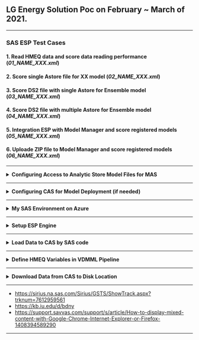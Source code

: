 ## LG Energy Solution Poc on February ~ March of 2021.

---

### SAS ESP Test Cases
#### 1. Read HMEQ data and score data reading performance (_01_NAME_XXX.xml_)
#### 2. Score single Astore file for XX model (_02_NAME_XXX.xml_)
#### 3. Score DS2 file with single Astore for Ensemble model (_03_NAME_XXX.xml_)
#### 4. Score DS2 file with multiple Astore for Ensemble model (_04_NAME_XXX.xml_)
#### 5. Integration ESP with Model Manager and score registered models (_05_NAME_XXX.xml_)
#### 6. Uploade ZIP file to Model Manager and score registered models (_06_NAME_XXX.xml_)

---

<details><summary><b> Configuring Access to Analytic Store Model Files for MAS </b></summary>
<br/>

- Model’s analytic store (ASTORE) file must be accessible from the __/models/astores/viya__ directory path.
- The Compute service extracts the ASTORE file from the analytic store’s CAS table in the ModelStore caslib and copies it to __/opt/sas/viya/config/data/modelsvr/astore__.
- Therefore, Mapping Analytic Store Directories by executing

```bash
mkdir -p /models/astores/
ln -s /opt/sas/viya/config/data/modelsvr/astore /models/astores/viya
chmod 777 -R /opt/sas/viya/config/data/modelsvr/astore /models/astores/viya
```

- [Model Manager 15.3 Administration - Configuring Access to Analytic Store Model Files](https://go.documentation.sas.com/?cdcId=mdlmgrcdc&cdcVersion=15.3&docsetId=mdlmgrag&docsetTarget=p0t47w2wbv1resn1nifnebiq2qyh.htm&locale=en)
- [Viya 3.5 Administration - Configuring Access to Analytic Store Model Files](https://go.documentation.sas.com/?cdcId=calcdc&cdcVersion=3.5&docsetId=calmodels&docsetTarget=n10916nn7yro46n119nev9sb912c.htm&locale=en)
- [How to deploy and run your model with SAS Model Manager to the SAS Micro Analytic Score Service](https://communities.sas.com/t5/SAS-Communities-Library/How-to-deploy-and-run-your-model-with-SAS-Model-Manager-to-the/ta-p/512378)
- [Ln Command in Linux (Create Symbolic Links)](https://linuxize.com/post/how-to-create-symbolic-links-in-linux-using-the-ln-command/)
</details>

---

<details><summary><b> Configuring CAS for Model Deployment (if needed) </b></summary>
<br/>
	
- Access Viya -> Environment Management -> Publishing Destination -> CAS_Engine
- Change CAS library value from Model -> Public
</details>

---

<details><summary><b> My SAS Environment on Azure </b></summary>
<br/>
	
- SAS Viya: http://52.231.154.112/
- SAS ESP: http://52.231.154.112/SASEventStreamProcessingStudio/
</details>

---

<details><summary><b> Setup ESP Engine </b></summary>
<br/>
	
- For example, in case of Local declaration in ~/.bash_profile add the following
```bash
export DFESP_HOME=/opt/sas/viya/home/SASEventStreamProcessingEngine/6.2
export LD_LIBRARY_PATH=$DFESP_HOME/lib:/opt/sas/viya/home/SASFoundation/sasexe
export PATH=$PATH:$DFESP_HOME/bin
```
- Then apply declaration by executing
```bash
source ~/.bash_profile
```
</details>

---

<details><summary><b> Load Data to CAS by SAS code </b></summary>
<br/>

- Load CSV file to CAS

```sas
cas mysess ;
caslib _all_ assign ;

%let indata=/home/viyademo20/LG_EnSol/hmeq.csv ;

proc cas ;
table.droptable / caslib="public" name="hmeq" quiet=true;
	upload path="&indata"               
	casOut={name="hmeq" caslib="public" promote=true}
	importOptions={fileType="csv"} ; 
run ;

proc contents data = public.hmeq ; run ;

cas mysess  terminate ;
```

- [Six Easy Ways to Import Local SAS Data Sets into CAS (SAS Viya 3.5)](https://communities.sas.com/t5/SAS-Communities-Library/Six-Easy-Ways-to-Import-Local-SAS-Data-Sets-into-CAS-SAS-Viya-3/ta-p/671255)
</details>

---

<details><summary><b> Define HMEQ Variables in VDMML Pipeline </b></summary>
<br/>

Num | Variable | Type | Role | Level
----|---------|------|------|------
1 | BAD | Numeric | Target | Binary
2 | CLAGE | Numeric | Input | Interval
3 | CLNO | Numeric | Input |Interval
4 | DEBTINC | Numeric | Input | Interval
5 | DELINQ | Numeric | Input | Interval
6 | DEROG | Numeric | Input | Interval
7 | JOB | Character | Input | Nominal
8 | LOAN | Numeric | Input | Interval
10 | MORTDUE | Numeric | Input | Interval
11 | NINQ | Numeric | Input | Interval
12 | REASON | Character | Input | Nominal
13 | VALUE | Numeric | Input | Interval
14 | YOJ | Numeric | Input | Interval
</details>

---

<details><summary><b> Download Data from CAS to Disk Location </b></summary>
<br/>
	
```sas	
cas mycas ;
caslib _all_ assign ;

options casdatalimit = all ;

proc export data = casuser.hmeq
	outfile = "/home/viyaadm/Viya_Data_26_Poc/hmeq.csv" dbms = dlm replace ;
	delimiter = ',' ;
	putnames = yes ;
run ;

cas mycas terminate ;
```
</details>

---


- https://sirius.na.sas.com/Sirius/GSTS/ShowTrack.aspx?trknum=7612959561
- https://kb.iu.edu/d/bdny
- https://support.savvas.com/support/s/article/How-to-display-mixed-content-with-Google-Chrome-Internet-Explorer-or-Firefox-1408394589290



---

